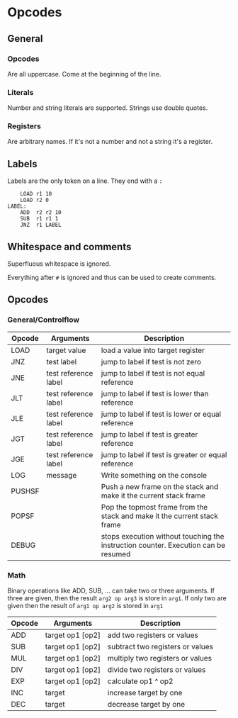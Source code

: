 Opcodes
=======

## General

### Opcodes

Are all uppercase. Come at the beginning of the line.

### Literals

Number and string literals are supported. Strings use double quotes.

### Registers

Are arbitrary names. If it's not a number and not a string it's a register.

## Labels

Labels are the only token on a line. They end with a `:`

```
    LOAD r1 10
    LOAD r2 0
LABEL:
    ADD  r2 r2 10
    SUB  r1 r1 1
    JNZ  r1 LABEL
```

## Whitespace and comments

Superfluous whitespace is ignored.

Everything after `#` is ignored and thus can be used to create comments.

## Opcodes

### General/Controlflow

| Opcode | Arguments            | Description                                                                        | 
|--------|----------------------|------------------------------------------------------------------------------------|
| LOAD   | target value         | load a value into target register                                                  |
| JNZ    | test label           | jump to label if test is not zero                                                  |
| JNE    | test reference label | jump to label if test is not equal reference                                       |
| JLT    | test reference label | jump to label if test is lower than reference                                      |
| JLE    | test reference label | jump to label if test is lower or equal reference                                  |
| JGT    | test reference label | jump to label if test is greater reference                                         |
| JGE    | test reference label | jump to label if test is greater or equal reference                                |
| LOG    | message              | Write something on the console                                                     |
| PUSHSF |                      | Push a new frame on the stack and make it the current stack frame                  |
| POPSF  |                      | Pop the topmost frame from the stack and make it the current stack frame           |
| DEBUG  |                      | stops execution without touching the instruction counter. Execution can be resumed |   

### Math

Binary operations like ADD, SUB, ... can take two or three arguments. 
If three are given, then the result `arg2 op arg3` is store in `arg1`.
If only two are given then the result of `arg1 op arg2` is stored in `arg1`

| Opcode | Arguments          | Description                      | 
|--------|--------------------|----------------------------------|
| ADD    | target op1 \[op2\] | add two registers or values      |
| SUB    | target op1 \[op2\] | subtract two registers or values |
| MUL    | target op1 \[op2\] | multiply two registers or values |
| DIV    | target op1 \[op2\] | divide two registers or values   |
| EXP    | target op1 \[op2\] | calculate op1 ^ op2              |
| INC    | target             | increase target by one           |
| DEC    | target             | decrease target by one           |
